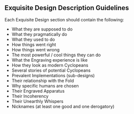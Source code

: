 ## Exquisite Design Description Guidelines

Each Exquisite Design section should contain the following:

* What they are supposed to do
* What they pragmatically do
* What they used to do
* How things went right
* How things went wrong
* The most powerful / cool things they can do
* What the Engraving experience is like
* How they look as modern Cyclopeans
* Several stories of potential Cyclopeans
* Prevalent Implementations (sub-designs)
* Their relationship with the Fold
* Why specific humans are chosen
* Their Engraved Apparatus
* Their Incoherency
* Their Unearthly Whispers
* Nicknames (at least one good and one derogatory)
